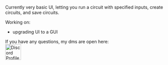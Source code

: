 Currently very basic UI, letting you run a circuit with specified inputs, create circuits, and save circuits.

Working on:
 - upgrading UI to a GUI



If you have any questions, my dms are open here:
<br>
<a href=https://discord.com/users/450702721763508235>
<img src=https://assets-global.website-files.com/6257adef93867e50d84d30e2/636e0a69f118df70ad7828d4_icon_clyde_blurple_RGB.svg alt="Discord Profile" width=50 height=50>
</a>
<br>

